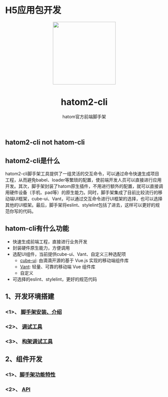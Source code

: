 # H5应用包开发 
<div align="center">
    <a href="https://static.hikyun.com/hatom-static/logo.png">
      <img width="200" height="200" src="https://hatom.gitee.io/hatom-assets/hatom2-cli/logo.png">
    </a>
</div>

<h1 align="center">hatom2-cli</h1>

<p align="center">
  hatom官方前端脚手架
</p>
<br>

## hatom2-cli not hatom-cli


## hatom2-cli是什么

hatom2-cli脚手架工具提供了一组灵活的交互命令，可以通过命令快速生成项目工程，从而避免babel、loader等繁琐的配置，使前端开发人员可以直接进行应用开发。其次，脚手架封装了hatom原生插件，不用进行额外的配置，就可以直接调用硬件设备（手机、pad等）的原生能力。同时，脚手架集成了目前比较流行的移动端UI框架，cube-ui、Vant，可以通过交互命令进行UI框架的选择，也可以选择其他的UI框架。最后，脚手架将eslint、stylelint包括了进去，这样可以更好的规范你写的代码。

## hatom-cli有什么功能
* 快速生成前端工程，直接进行业务开发
* 封装硬件原生能力，方便调用
* 选配UI组件，当前提供cube-ui、Vant、自定义三种选配项
  * [cube-ui](https://didi.github.io/cube-ui/#/zh-CN/docs/introduction): 由滴滴开源的基于 Vue.js 实现的移动端组件库 
  * [Vant](https://vant-contrib.gitee.io/vant/#/zh-CN/): 轻量、可靠的移动端 Vue 组件库
  * 自定义
* 可选择的eslint、stylelint，更好的规范代码

## 1、开发环境搭建
### 	<1>、 [脚手架安装、介绍](./helpDocument?source=H5-cli)
### 	<2>、 [调试工具](./helpDocument?source=H5-debug)
### 	<3>、 [构架调试工具](./helpDocument?source=调试)

## 2、组件开发
### 	<1>、[脚手架功能特性](./helpDocument?source=H5-cli-instruction)
### 	<2>、 [API](./helpDocument?source=H5-api)